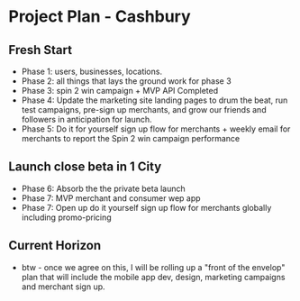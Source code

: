 # Project Plan - Cashbury

## Fresh Start

* Phase 1: users, businesses, locations. 
* Phase 2: all things that lays the ground work for phase 3 
* Phase 3: spin 2 win campaign + MVP API Completed
* Phase 4: Update the marketing site landing pages to drum the beat, run test campaigns, pre-sign up merchants, and grow our friends and followers in anticipation for launch.
* Phase 5: Do it for yourself sign up flow for merchants + weekly email for merchants to report the Spin 2 win campaign performance 

## Launch close beta in 1 City  

* Phase 6: Absorb the the private beta launch 
* Phase 7: MVP merchant and consumer wep app 
* Phase 7: Open up do it yourself sign up flow for merchants globally including promo-pricing

## Current Horizon 

* btw - once we agree on this, I will be rolling up a "front of the envelop" plan that will include the mobile app dev, design, marketing campaigns and merchant sign up.
